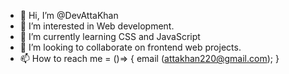 - 👋 Hi, I’m @DevAttaKhan
- 👀 I’m interested in Web development.
- 🌱 I’m currently learning CSS and JavaScript
- 💞️ I’m looking to collaborate on frontend web projects.
- 📫 How to reach me = ()=> {
      email (attakhan220@gmail.com);
}

<!---
DevAttaKhan/DevAttaKhan is a ✨ special ✨ repository because its `README.md` (this file) appears on your GitHub profile.
You can click the Preview link to take a look at your changes.
--->
